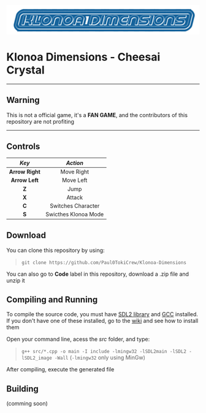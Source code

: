 ![](img/Title.png)
# Klonoa Dimensions - Cheesai Crystal
___

## Warning
This is not a official game, it's a **FAN GAME**, and the contributors of this repository are not profiting
___

## Controls

| **_Key_**       | **_Action_**         |
|:---------------:|:--------------------:|
| **Arrow Right** | Move Right           |
| **Arrow Left**  | Move Left            |
| **Z**           | Jump                 |
| **X**           | Attack               |
| **C**           | Switches Character   |
| **S**           | Swicthes Klonoa Mode |

## Download
You can clone this repository by using:
> `git clone https://github.com/Paul0TokiCrew/Klonoa-Dimensions`

You can also go to **Code** label in this repository, download a .zip file and unzip it

## Compiling and Running
To compile the source code, you must have [SDL2 library](https://www.libsdl.org/) and [GCC](https://gcc.gnu.org/) installed. If you don't have one of these installed, go to the [wiki](https://github.com/Paul0TokiCrew/Klonoa-Dimensions/wiki) and see how to install them

Open your command line, acess the _src_ folder, and type:
> `g++ src/*.cpp -o main -I include -lmingw32 -lSDL2main -lSDL2 -lSDL2_image -Wall` (`-lmingw32` only using MinGw)

After compiling, execute the generated file

## Building
(comming soon)

